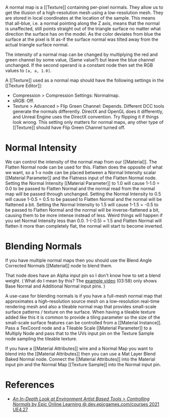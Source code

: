 A normal map is a [[Texture]] containing per-pixel normals.
They allow us to get the illusion of a high-resolution mesh using a low-resolution mesh.
They are stored in local coordinates at the location of the sample.
This means that all-blue, i.e. a normal pointing along the Z axis, means that the normal is unaffected, still points straight out of the triangle surface no matter what direction the surface has on the model.
As the color deviates from blue the surface at the pixel is lit as-if the surface normal was tilted away from the actual triangle surface normal.

The intensity of a normal map can be changed by multiplying the red and green channel by some value, (Same value?) but leave the blue channel unchanged.
If the second operand is a constant node then set the RGB values to `[a, a, 1.0]`.

A [[Texture]] used as a normal map should have the following settings in the [[Texture Editor]]:
- Compression > Compression Settings: Normalmap.
- sRGB: Off.
- Texture > Advanced > Flip Green Channel: Depends. Different DCC tools generate the normals differently. DirectX and OpenGL does it differently, and Unreal Engine uses the DirectX convention. Try flipping it if things look wrong. This setting only matters for normal maps, any other type of [[Texture]] should have Flip Green Channel turned off.

# Normal Intensity

We can control the intensity of the normal map from our [[Material]].
The Flatten Normal node can be used for this.
Flatten does the opposite of what we want, so a 1-x node can be placed between a Normal Intensity scalar [[Material Parameter]] and the Flatness input of the Flatten Normal node.
Setting the Normal Intensity [[Material Parameter]] to 1.0 will cause 1-1.0 = 0.0 to be passed to Flatten Normal and the normal read from the normal map will be passed through unchanged.
Setting the Normal Intensity to 0.5 will cause 1-0.5 = 0.5 to be passed to Flatten Normal and the normal will be flattened a bit.
Setting the Normal Intensity to 1.5 will cause 1-1.5 = -0.5 to be passed to Flatten Normal and the normal will be inverse-flattened a bit, causing them to be more intense instead of less.
Weird things will happen if you set Normal Intensity less than 0.0.
1-(-0.5) = 1.5 and Flatten Normal will flatten it more than completely flat, the normal will start to become inverted.

# Blending Normals

If you have multiple normal maps then you should use the Blend Angle Corrected Normals [[Material]] node to blend them.

That node does have an Alpha input pin so I don't know how to set a blend weight.
(
What do I mean by this?
The [example video](https://dev.epicgames.com/community/learning/courses/3G/unreal-engine-an-in-depth-look-at-environment-artist-based-tools/RmB/unreal-engine-controlling-normals) (03:58) only shows Base Normal and Additional Normal input pins.
)

A use-case for blending normals is if you have a full-mesh normal map that approximates a high-resolution source mesh on a low-resolution real-time rendering mesh and also a tileable normal map that provides small-scale surface patterns / texture on the surface.
When having a tileable texture added like this it is common to provide a tiling parameter so the size of the small-scale surface features can be controlled from a [[Material Instance]].
Pass a TexCoord node and a Tileable Scale [[Material Parameter]] to a Multiply Node and pass that to the UVs input pin on the Texture Sample node sampling the tileable texture.

If you have a [[Material Attributes]] wire and a Normal Map you want to blend into the [[Material Attributes]] then you can use a Mat Layer Blend Baked Normal node.
Connect the [[Material Attributes]] into the Material input pin and the Normal Map [[Texture Sample]] into the Normal input pin.

# References

- [_An In-Depth Look at Environment Artist Based Tools_ >  _Controlling Normals_ by Epic Online Learning @ dev.epicgames.com/courses 2021 UE4.27](https://dev.epicgames.com/community/learning/courses/3G/unreal-engine-an-in-depth-look-at-environment-artist-based-tools/RmB/unreal-engine-controlling-normals)
